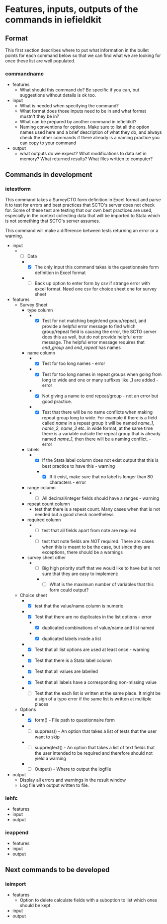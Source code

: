 # Features, inputs, outputs of the commands in iefieldkit

## Format

This first section describes where to put what information in the bullet points for each command below so that we can find what we are looking for once these list are well populated.

### commandname

* features
  * What should this command do? Be specific if you can, but suggestions without details is ok too.
* input
  * What is needed when specifying the command?
  * What format does those inputs need to be in and what format mustn't they be in?
  * What can be prepared by another command in iefieldkit?
  * Naming conventions for options. Make sure to list all the option names used here and a brief description of what they do, and always check the other commands if there already is a naming practice you can copy to your command
* output
  * what outputs do we expect? What modifications to data set in memory? What returned results? What files written to computer?

## Commands in development

### ietestform

This command takes a SurveyCTO form definition in Excel format and parse it to test for errors and best practices that SCTO's server does not check for. Some of these test are testing that our own best practices are used, especially in the context collecting data that will be imported to Stata which is not something that SCTO's server assumes.

This command will make a difference between tests returning an error or a warning.

* input
  * -[ ] Data
    * -[x] The only input this command takes is the questionnaire form definition in Excel format
    * -[ ] Back up option to enter form by csv if strange error with excel format. Need one csv for choice sheet one for survey sheet
* features
  * Survey Sheet
    * type column
      * -[x] Test for not matching begin/end group/repeat, and provide a helpful error message to find which group/repeat field is causing the error, the SCTO server does this as well, but do not provide helpful error message. The helpful error message requires that _end_group_ and _end_repeat_ has names
    * name column
      * -[x] Test for too long names - error
      * -[x] Test for too long names in repeat groups when going from long to wide and one or many suffixes like \_1 are added - error
      * -[x] Not giving a name to end repeat/group - not an error but good practice.
      * -[x] Test that there will be no name conflicts when making repeat group long to wide. For example if there is a field called _name_ in a repeat group it will be named *name_1*, *name_2*, *name_3* etc. in wide format, at the same time there is a variable outside the repeat group that is already named *name_1*, then there will be a naming conflict. - error
    * labels
      * -[x] If the Stata label column does not exist output that this is best practice to have this - warning
        * -[x] If it exist, make sure that no label is longer than 80 characters - error    
    * range column
      * -[ ] All decimal/integer fields should have a ranges - warning
    * repeat count column
      * test that there is a repeat count. Many cases when that is not needed but a good check nonetheless
    * required column
      *  -[ ] test that all fields apart from note are required
      *  -[ ] test that note fields are _NOT_ required. There are cases when this is meant to be the case, but since they are exceptions, there should be a warnings
    * survey sheet other
      * -[ ] Big high priority stuff that we would like to have but is not sure that they are easy to implement:
        * -[ ] What is the maximum number of variables that this form could output?
   * Choice sheet
     * -[x] test that the value/name column is numeric
     * -[x] Test that there are no duplicates in the list options - error
       * -[x] duplicated combinations of value/name and list named
       * -[x] duplicated labels inside a list
     * -[x] Test that all list options are used at least once - warning
     * -[x] Test that there is a Stata label column
     * -[x] Test that all values are labelled
     * -[x] Test that all labels have a corresponding non-missing value
     * -[ ] Test that the each list is written at the same place. It might be a sign of a typo error if the same list is written at multiple places 
  * Options
    * -[x] form() - File path to questionnaire form
    * -[ ] suppress() - An option that takes a list of tests that the user want to skip
    * -[ ] suppreqtext() - An option that takes a list of text fields that the user intended to be required and therefore should not yield a warning
    * -[ ] Output() - Where to output the logfile
* output
  * Display all errors and warnings in the result window
  * Log file with output written to file.

### iehfc
* features
* input
* output
### ieappend
* features
* input
* output

## Next commands to be developed

### ieimport
* features
  * Option to delete calculate fields with a suboption to list which ones should be kept
* input
* output
